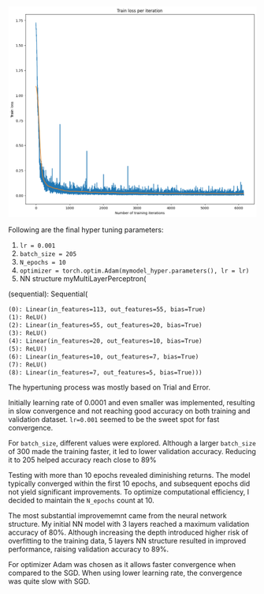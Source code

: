 ![estimator](https://raw.githubusercontent.com/jjanbol/nsl_kdd/refs/heads/main/q4_2.png)

Following are the final hyper tuning parameters:

1. `lr = 0.001`
2. `batch_size = 205`
3. `N_epochs = 10`
4. `optimizer = torch.optim.Adam(mymodel_hyper.parameters(), lr = lr)`
5. NN structure
myMultiLayerPerceptron(

(sequential): Sequential(
  
    (0): Linear(in_features=113, out_features=55, bias=True)
    (1): ReLU()
    (2): Linear(in_features=55, out_features=20, bias=True)
    (3): ReLU()
    (4): Linear(in_features=20, out_features=10, bias=True)
    (5): ReLU()
    (6): Linear(in_features=10, out_features=7, bias=True)
    (7): ReLU()
    (8): Linear(in_features=7, out_features=5, bias=True)))


The hypertuning process was mostly based on Trial and Error. 

Initially learning rate of 0.0001 and even smaller was implemented, resulting in slow convergence and not reaching good accuracy on both training and validation dataset. `lr=0.001` seemed to be the sweet spot for fast convergence.

For `batch_size`, different values were explored. Although a larger `batch_size` of 300 made the training faster, it led to lower validation accuracy. Reducing it to 205 helped accuracy reach close to 89%

Testing with more than 10 epochs revealed diminishing returns. The model typically converged within the first 10 epochs, and subsequent epochs did not yield significant improvements. To optimize computational efficiency, I decided to maintain the `N_epochs` count at 10.

The most substantial improvememnt came from the neural network structure. My initial NN model with 3 layers reached a maximum validation accuracy of 80%. Although increasing the depth introduced higher risk of overfitting to the training data, 5 layers NN structure resulted in improved performance, raising validation accuracy to 89%.

For optimizer Adam was chosen as it allows faster convergence when compared to the SGD. When using lower learning rate, the convergence was quite slow with SGD.
